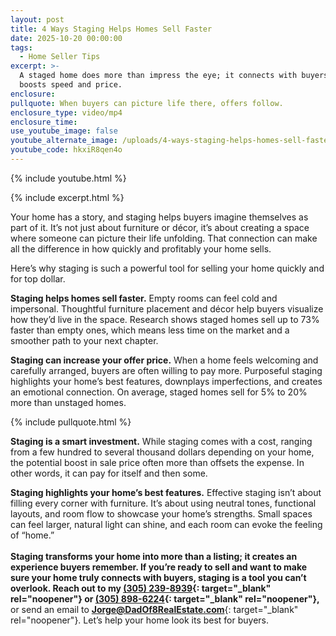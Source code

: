 ```yaml
---
layout: post
title: 4 Ways Staging Helps Homes Sell Faster
date: 2025-10-20 00:00:00
tags:
  - Home Seller Tips
excerpt: >-
  A staged home does more than impress the eye; it connects with buyers and
  boosts speed and price.
enclosure:
pullquote: When buyers can picture life there, offers follow.
enclosure_type: video/mp4
enclosure_time:
use_youtube_image: false
youtube_alternate_image: /uploads/4-ways-staging-helps-homes-sell-faster.jpg
youtube_code: hkxiR8qen4o
---
```

{% include youtube.html %}

{% include excerpt.html %}

Your home has a story, and staging helps buyers imagine themselves as part of it. It’s not just about furniture or décor, it’s about creating a space where someone can picture their life unfolding. That connection can make all the difference in how quickly and profitably your home sells.

Here’s why staging is such a powerful tool for selling your home quickly and for top dollar.

**Staging helps homes sell faster.** Empty rooms can feel cold and impersonal. Thoughtful furniture placement and décor help buyers visualize how they’d live in the space. Research shows staged homes sell up to 73% faster than empty ones, which means less time on the market and a smoother path to your next chapter.

**Staging can increase your offer price.** When a home feels welcoming and carefully arranged, buyers are often willing to pay more. Purposeful staging highlights your home’s best features, downplays imperfections, and creates an emotional connection. On average, staged homes sell for 5% to 20% more than unstaged homes.

{% include pullquote.html %}

**Staging is a smart investment.** While staging comes with a cost, ranging from a few hundred to several thousand dollars depending on your home, the potential boost in sale price often more than offsets the expense. In other words, it can pay for itself and then some.

**Staging highlights your home’s best features.** Effective staging isn’t about filling every corner with furniture. It’s about using neutral tones, functional layouts, and room flow to showcase your home’s strengths. Small spaces can feel larger, natural light can shine, and each room can evoke the feeling of “home.”<br>**<br>**Staging transforms your home into more than a listing; it creates an experience buyers remember. If you’re ready to sell and want to make sure your home truly connects with buyers, staging is a tool you can’t overlook. Reach out to my [**<u>(305) 239-8939</u>**](tel:3052398939){: target="_blank" rel="noopener"} or [**(305) 898-6224**](tel:3058986224){: target="_blank" rel="noopener"}**,** or send an email to [**Jorge@DadOf8RealEstate.com**](mailto:Jorge@DadOf8RealEstate.com){: target="_blank" rel="noopener"}. Let’s help your home look its best for buyers.
